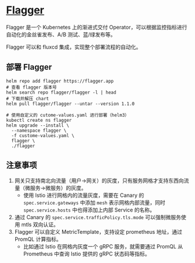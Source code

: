 # [Flagger](https://github.com/weaveworks/flagger)


Flagger 是一个 Kubernetes 上的渐进式交付 Operator，可以根据监控指标进行自动化的金丝雀发布、A/B 测试、蓝/绿发布等。

Flagger 可以和 fluxcd 集成，实现整个部署流程的自动化。


## 部署 Flagger

```shell
helm repo add flagger https://flagger.app
# 查看 flagger 版本号
helm search repo flagger/flagger -l | head
# 下载并解压 chart
helm pull flagger/flagger --untar --version 1.1.0

# 使用自定义的 cutome-values.yaml 进行部署（helm3）
kubectl create ns flagger
helm upgrade --install \
  --namespace flagger \
  -f custome-values.yaml \
  flagger \
  ./flagger
```

## 注意事项

1. 网关只支持南北向流量（用户->网关）的灰度，只有服务网格才支持东西向流量（微服务->微服务）的灰度。
    - 使用 Istio 进行网格内的流量灰度，需要在 Canary 的 `spec.service.gateways` 中添加 `mesh` 表示网格内部流量，同时 `spec.service.hosts` 中也得添加上内部 Service 的名称。
1. 通过 Canary 的 `spec.service.trafficPolicy.tls.mode` 可以强制微服务使用 mtls 双向认证。
1. Flagger 可以自定义 MetricTemplate，支持设定 prometheus 地址，通过 PromQL 计算指标。
    - 比如通过 Istio 在网格内灰度一个 gRPC 服务，就需要通过 PromQL 从 Prometheus 中查询 Istio 提供的 gRPC 状态码等指标。
